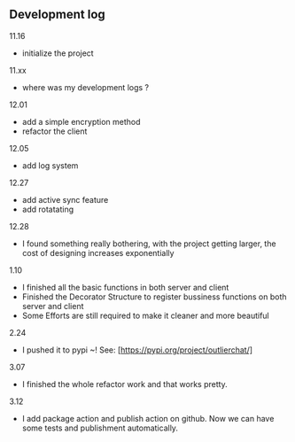 <!--
 * @Date: 2023-02-26 11:12:35
 * @LastEditors: ThetisEliza wxf199601@gmail.com
 * @LastEditTime: 2023-03-13 11:06:42
 * @FilePath: /outlier/DEVLOG.md
-->
## Development log

11.16 
- initialize the project

11.xx
- where was my development logs ? 

12.01 
- add a simple encryption method
- refactor the client

12.05
- add log system

12.27
- add active sync feature
- add rotatating

12.28
- I found something really bothering, with the project getting larger, the cost of designing increases exponentially
  
1.10
- I finished all the basic functions in both server and client
- Finished the Decorator Structure to register bussiness functions on both server and client
- Some Efforts are still required to make it cleaner and more beautiful

2.24
- I pushed it to pypi ~! See: [https://pypi.org/project/outlierchat/]

3.07
- I finished the whole refactor work and that works pretty.

3.12
- I add package action and publish action on github. Now we can have some tests and publishment automatically.

